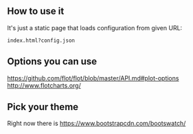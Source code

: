How to use it
-------------
It's just a static page that loads configuration from given URL:

    index.html?config.json
    

Options you can use
-------------------
https://github.com/flot/flot/blob/master/API.md#plot-options
http://www.flotcharts.org/

Pick your theme
---------------
Right now there is 
https://www.bootstrapcdn.com/bootswatch/

